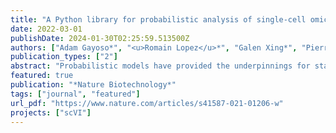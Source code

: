```yaml
---
title: "A Python library for probabilistic analysis of single-cell omics data"
date: 2022-03-01
publishDate: 2024-01-30T02:25:59.513500Z
authors: ["Adam Gayoso*", "<u>Romain Lopez</u>*", "Galen Xing*", "Pierre Boyeau", "Katherine Wu", "Michael Jayasuriya", "Edouard Mehlman", "Maxime Langevin", "Yining Liu", "Jules Samaran", "Gabriel Misrachi", "Achille Nazaret", "Oscar Clivio", "Chenling Xu", "Tal Ashuach", "Mariano Gabitto", "Mohammad Lotfollahi", "Valentine Svensson", "Eduardo da Veiga Beltrame", "Vitalii Kleshchevnikov", "Carlos Talavera-Lopez", "Lior Pachter", "Fabian J Theis", "Aaron Streets", "Michael I. Jordan", "Jeffrey Regier", "Nir Yosef"]
publication_types: ["2"]
abstract: "Probabilistic models have provided the underpinnings for state-of-the-art performance in many single-cell omics data analysis tasks, including dimensionality reduction, clustering, differential expression, annotation, removal of unwanted variation, and integration across modalities. Many of the models being deployed are amenable to scalable stochastic inference techniques, and accordingly they are able to process single-cell datasets of realistic and growing sizes. However, the community-wide adoption of probabilistic approaches is hindered by a fractured software ecosystem resulting in an array of packages with distinct, and often complex interfaces. To address this issue, we developed scvi-tools (https://scvi-tools.org), a Python package that implements a variety of leading probabilistic methods. These methods, which cover many fundamental analysis tasks, are accessible through a standardized, easy-to-use interface with direct links to Scanpy, Seurat, and Bioconductor workflows. By standardizing the implementations, we were able to develop and reuse novel functionalities across different models, such as support for complex study designs through nonlinear removal of unwanted variation due to multiple covariates and reference-query integration via scArches. The extensible software building blocks that underlie scvi-tools also enable a developer environment in which new probabilistic models for single cell omics can be efficiently developed, benchmarked, and deployed. We demonstrate this through a code-efficient reimplementation of Stereoscope for deconvolution of spatial transcriptomics profiles. By catering to both the end user and developer audiences, we expect scvi-tools to become an essential software dependency and serve to formulate a community standard for probabilistic modeling of single cell omics."
featured: true
publication: "*Nature Biotechnology*"
tags: ["journal", "featured"]
url_pdf: "https://www.nature.com/articles/s41587-021-01206-w"
projects: ["scVI"]
---
```


